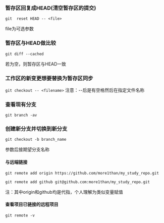 ### 暂存区回复成HEAD(清空暂存区的提交)

`git  reset HEAD -- <file>`

file为可选参数

### 暂存区与HEAD做比较

`git diff --cached`

若为空，则暂存区与HEAD一致

### 工作区的新变更想要替换为暂存区同步

`git checkout -- <filename>`
注意：--后是有空格然后在指定文件名称

### 查看现有分支

`git branch -av`

### 创建新分支并切换到新分支

`git checkout -b branch_name`

参数后接期望分支名称

#### 与远端链接

`git remote add origin https://github.com/more1than/my_study_repo.git`

`git remote add github git@github.com:more1than/my_study_repo.git`

注：其中origin和github均是代指，个人理解为类似变量赋值

#### 查看项目已链接的远程项目

`git remote -v`

